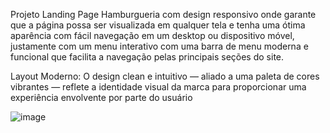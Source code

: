 Projeto Landing Page Hamburgueria com design responsivo onde garante que a página possa ser visualizada em qualquer tela e tenha uma ótima aparência com fácil navegação em um desktop ou dispositivo móvel, justamente com um menu interativo com uma barra de menu moderna e funcional que facilita a navegação pelas principais seções do site.

Layout Moderno: O design clean e intuitivo — aliado a uma paleta de cores vibrantes — reflete a identidade visual da marca para proporcionar uma experiência envolvente por parte do usuário

![image](https://github.com/user-attachments/assets/0ef3c238-a017-4ee9-b06f-bef4c4d1d556)
